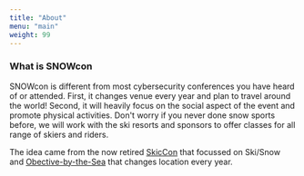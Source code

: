 ```yaml
---
title: "About"
menu: "main"
weight: 99
---
```


### What is SNOWcon

SNOWcon is different from most cybersecurity conferences you have heard of or attended. 
First, it changes venue every year and plan to travel around the world! 
Second, it will heavily focus on the social aspect of the event and promote physical activities. Don't worry if you never done snow sports before, we will work with the ski resorts and sponsors to offer classes for all range of skiers and riders. 

The idea came from the now retired [SkicCon](https://skiconne.org) that focussed on Ski/Snow and [Obective-by-the-Sea](https://objectivebythesea.org) that changes location every year. 

